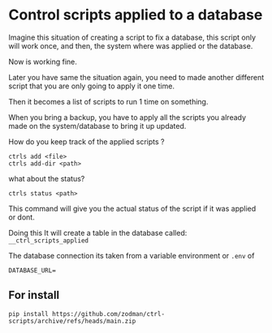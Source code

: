 # Control scripts applied to a database
Imagine this situation of creating a script to fix a database,
this script only will work  once, and then,  the system where was applied or the database. 

Now is  working fine.

Later you have same the situation again, you need to made another different script
that you are only going to apply it one time.

Then it becomes a list of scripts to run 1 time on something.

When you bring a backup, you have to apply all the scripts you already made on
the system/database to bring it up updated.

How do you keep track of the applied scripts ? 

```
ctrls add <file>
ctrls add-dir <path>
```


what about the status?

```
ctrls status <path>
```

This command will give you the actual status of the script if it was applied or dont.


Doing this It will create a table in the database called: `__ctrl_scripts_applied`


The database connection its taken from a variable environment or `.env` of

```
DATABASE_URL=
```

## For install

```
pip install https://github.com/zodman/ctrl-scripts/archive/refs/heads/main.zip
```
